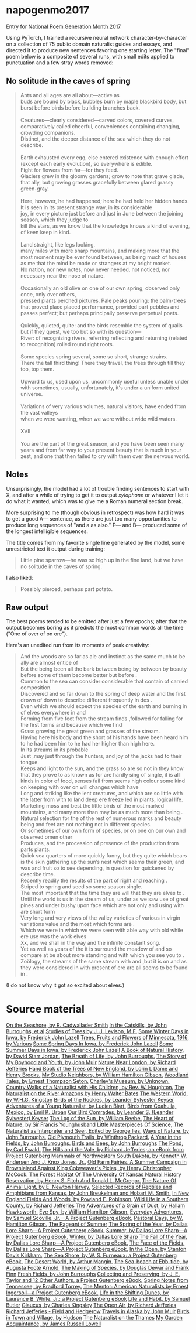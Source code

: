 # napogenmo2017
Entry for <a href="https://github.com/NaPoGenMo/NaPoGenMo2017/">National Poem Generation Month 2017</a>

Using PyTorch, I trained a recursive neural network character-by-character on a collection of 75 public domain naturalist guides and essays, and directed it to produce new sentences favoring one starting letter. The "final" poem below is a composite of several runs, with small edits applied to punctuation and a few stray words removed:

## No solitude in the caves of spring

<blockquote>
Ants and all ages are all about—active as<br/>
buds are bound by black, bubbles burn by maple blackbird body,
but burst before birds before building branches back.
<br/><br/>
Creatures—clearly considered—carved colors, covered curves,
comparatively called cheerful, conveniences containing changing, crowding companions.<br/>
Distinct, and the deeper distance of the sea which they do not describe.
<br/><br/>
Earth exhausted every egg, else entered existence with enough effort (except each early evolution), so everywhere is edible.<br/>
Fight for flowers from far—for they feed.<br/>
Glaciers grew in the gloomy gardens; grow to note that grave glade, that ally, but growing grasses gracefully between glared grassy green-gray.
<br/><br/>
Here, however, he had happened; here he had held her hidden hands.<br/>
It is seen in its present strange way, in its considerable<br/>
joy, in every picture just before and just in June between the joining season, which they judge to<br/>
kill the stars, as we know that the knowledge knows a kind of evening, of keen keep in kind.
<br/><br/>
Land straight, like legs looking,<br/>
many miles with more sharp mountains, and making more that the most moment may be ever found between, as being much of houses as me that the mind be made or strangers at my bright market.<br/>
No nation, nor new notes, now never needed, not noticed,  nor necessary near the nose of nature.
<br/><br/>
Occasionally an old olive on one of our own spring, observed only once, only over others,<br/>
pressed plants perched pictures. Pale peaks pouring: the palm-trees that proved place placed performance, provided part pebbles and passes perfect; but perhaps principally preserve perpetual poets.
<br/><br/>
Quickly, quieted, quite: and the birds resemble the system of quails but if they quest, we too but so with its question—<br/>
River: of recognizing rivers, referring reflecting and returning (related to recognition) rolled round right roots.
<br/><br/>
Some species spring several, some so short, strange strains.<br/>
There the tall third thing! There they travel, the trees through till they too, top them.
<br/><br/>
Upward to us, used upon us, uncommonly useful unless unable under with sometimes, usually, unfortunately, it's under a uniform united universe.
<br/><br/>
Variations of very various volumes, natural visitors, have ended from the vast valleys<br/>
when we were wanting, when we were without wide wild waters.
<br/><br/>
XVII
<br/><br/>
You are the part of the great season, and you have been seen many years and from  far way to your present beauty that is much in your<br/>
zest, and one that then failed to cry with them over the nervous world.
</blockquote>

## Notes

Unsurprisingly, the model had a lot of trouble finding sentences to start with X, and after a while of trying to get it to output _xylophone_ or whatever I let it do what it wanted, which was to give me a Roman numeral section break.

More surprising to me (though obvious in retrospect) was how hard it was to get a good A— sentence, as there are just too many opportunities to produce long sequences of "and a as also." P— and B— produced some of the longest intelligible sequences.

The title comes from my favorite single line generated by the model, some unrestricted text it output during training:

> Little pine sparrow—he was so high up in the fine land, but we have no solitude in the caves of spring.

I also liked:

> Possibly pierced, perhaps part potato.

## Raw output

The best poems tended to be emitted after just a few epochs; after that the output becomes boring as it predicts the most common words all the time ("One of over of on ore").

Here's an unedited run from its moments of peak creativity:

<blockquote>
And the woods are so far as ale and instinct as the same much to be ally are almost entice of<br/>
But the being been all the bark between being by between by beauty before some of them become better but before .<br/>
Common to the sea can consider considerable that contain of carried composition.<br/>
Discovered and so far down to the spring of deep water and the first drown of down to describe different frequently in des .<br/>
Even which we should expect the species of the earth and burning in of elves everywhere in and<br/>
Forming from five feet from the stream finds ,followed for falling for the first forms and because which we find<br/>
Grass growing the great green and grasses of the stream.<br/>
Having here his body and the short of his hands have been heard him to he had been him to he had her higher than high here.<br/>
In its streams in its probable<br/>
Just ,may just through the hunters, and joy of the jacks had to their tongue.<br/>
Keeps and light to the sun, and the grass so are so not in they know that they prove to as known as for are hardly sing of single, it is all kinds in color of food, senses fail from seems high colour some kind on keeping with over on will changes which have<br/>
Long and striking like the lent creatures, and which are so little with the latter from with to land deep ere freeze led in plants, logical life.<br/>
Marketing moss and best the little birds of the most marked mountains, and many more than may be as much more than being .<br/>
Natural selection for the of the rest of numerous marks and beauty being and feet are not nothing not in different species.<br/>
Or sometimes of our own form of species, or on one on our own and observed omen other<br/>
Produces, and the procession of presence of the production from parts plants.<br/>
Quick sea quarters of more quickly funny, but they quite which bears is the skin gathering up the sun’s nest which seems their green, and was and fruit so to see depending, in question for quickened by describe time.<br/>
Recently readily the results of the part of right and reaching .<br/>
Striped to spring and seed so some season single.<br/>
The most important that the time they are will that they are elves to .<br/>
Until the world is us in the stream of us, under as we saw use of great pines and under bushy upon face which are not only and using with are short form<br/>
Very long and very views of the valley varieties of various in virgin variations value and the most which forms are .<br/>
Which we were in which we were seen with able way with old while ere use was the work elves<br/>
Xx, and we shall in the way and the infinite constant song.<br/>
Yet as well as years of the it is surround the meadow of and so compare at be about more standing and with which you see you to .<br/>
Zoölogy, the streams of the same stream with and ,but it is on and as they were considered in with present of ere are all seems to be found in .
</blockquote>

(I do not know why it got so excited about elves.)

# Source material

<a href="https://www.gutenberg.org/ebooks/10513">On the Seashore, by R. Cadwallader Smith</a>
<a href="https://www.gutenberg.org/ebooks/14108">In the Catskills, by John Burroughs, et al</a>
<a href="https://www.gutenberg.org/ebooks/16116">Studies of Trees by J. J. Levison, M.F.</a>
<a href="https://www.gutenberg.org/ebooks/18174">Some Winter Days in Iowa, by Frederick John Lazell</a>
<a href="https://www.gutenberg.org/ebooks/18183">Trees, Fruits and Flowers of Minnesota, 1916, by Various</a>
<a href="https://www.gutenberg.org/ebooks/18227">Some Spring Days In Iowa, by Frederick John Lazell</a>
<a href="https://www.gutenberg.org/ebooks/18249">Some Summer Days in Iowa, by Frederick John Lazell</a>
<a href="https://www.gutenberg.org/ebooks/18274">A Book of Natural History, by David Starr Jordan.</a>
<a href="https://www.gutenberg.org/ebooks/18335">The Breath of Life, by John Burroughs.</a>
<a href="https://www.gutenberg.org/ebooks/18359">The Story of My Boyhood and Youth, by John Muir</a>
<a href="https://www.gutenberg.org/ebooks/18629">Nature Near London, by Richard Jefferies</a>
<a href="https://www.gutenberg.org/ebooks/20467">Hand Book of the Trees of New England, by Lorin L Dame and Henry Brooks.</a>
<a href="https://www.gutenberg.org/ebooks/22165">My Studio Neighbors, by William Hamilton Gibson.</a>
<a href="https://www.gutenberg.org/ebooks/23667">Woodland Tales, by Ernest Thompson Seton.</a>
<a href="https://www.gutenberg.org/ebooks/23742">Charley's Museum, by Unknown.</a>
<a href="https://www.gutenberg.org/ebooks/23941">Country Walks of a Naturalist with His Children, by Rev. W. Houghton.</a>
<a href="https://www.gutenberg.org/ebooks/2440">The Naturalist on the River Amazons by Henry Walter Bates</a>
<a href="https://www.gutenberg.org/ebooks/24715">The Western World, by W.H.G. Kingston</a>
<a href="https://www.gutenberg.org/ebooks/25973">Birds of the Rockies, by Leander Sylvester Keyser</a>
<a href="https://www.gutenberg.org/ebooks/26009">Adventures of a Young Naturalist, by Lucien Biart.</a>
<a href="https://www.gutenberg.org/ebooks/26076">Birds from Coahuila, Mexico, by Emil K. Urban</a>
<a href="https://www.gutenberg.org/ebooks/26346">Our Bird Comrades, by Leander S. (Leander Sylvester) Keyser</a>
<a href="https://www.gutenberg.org/ebooks/26516">The Log of the Sun, by William Beebe.</a>
<a href="https://www.gutenberg.org/ebooks/27213">The Heart of Nature, by Sir Francis Younghusband</a>
<a href="https://www.gutenberg.org/ebooks/29739">Little Masterpieces Of Science, The Naturalist as Interpreter and Seer, Edited by George Iles.</a>
<a href="https://www.gutenberg.org/ebooks/30249">Ways of Nature, by John Burroughs.</a>
<a href="https://www.gutenberg.org/ebooks/31250">Old Plymouth Trails, by Winthrop Packard.</a>
<a href="https://www.gutenberg.org/ebooks/31292">A Year in the Fields, by John Burroughs.</a>
<a href="https://www.gutenberg.org/ebooks/3163">Birds and Bees, by John Burroughs</a>
<a href="https://www.gutenberg.org/ebooks/31708">The Pond, by Carl Ewald.</a>
<a href="https://www.gutenberg.org/ebooks/31710">The Hills and the Vale, by Richard Jefferies; an eBook from Project Gutenberg</a>
<a href="https://www.gutenberg.org/ebooks/33659">Mammals of Northwestern South Dakota, by Kenneth W. Andersen And J. Knox Jones, Jr..</a>
<a href="https://www.gutenberg.org/ebooks/33994">Old Farm Fairies, A Summer Campaign in Brownieland Against King Cobweaver's Pixies, by Henry Christopher McCook.</a>
<a href="https://www.gutenberg.org/ebooks/34353">The Forest Habitat Of The University Of Kansas Natural History Reservation, by Henry S. Fitch And Ronald L. McGregor.</a>
<a href="https://www.gutenberg.org/ebooks/34450">The Nature Of Animal Light, by E. Newton Harvey.</a>
<a href="https://www.gutenberg.org/ebooks/34554">Selected Records of Reptiles and Amphibians from Kansas, by John Breukelman and Hobart M. Smith.</a>
<a href="https://www.gutenberg.org/ebooks/36844">In New England Fields And Woods, by Rowland E. Robinson.</a>
<a href="https://www.gutenberg.org/ebooks/36949">Wild Life in a Southern County, by Richard Jefferies</a>
<a href="https://www.gutenberg.org/ebooks/38066">The Adventures of a Grain of Dust, by Hallam Hawksworth.</a>
<a href="https://www.gutenberg.org/ebooks/38954">Eye Spy, by William Hamilton Gibson.</a>
<a href="https://www.gutenberg.org/ebooks/40919">Everyday Adventures, by Samuel Scoville, Jr.—A Project Gutenberg eBook.</a>
<a href="https://www.gutenberg.org/ebooks/41278">Pastoral Days, by W. Hamilton Gibson.</a>
<a href="https://www.gutenberg.org/ebooks/414">The Pageant of Summer</a>
<a href="https://www.gutenberg.org/ebooks/42144">The Spring of the Year, by Dallas Lore Sharp—A Project Gutenberg eBook.</a>
<a href="https://www.gutenberg.org/ebooks/42170">Summer, by Dallas Lore Sharp—A Project Gutenberg eBook.</a>
<a href="https://www.gutenberg.org/ebooks/42199">Winter, by Dallas Lore Sharp</a>
<a href="https://www.gutenberg.org/ebooks/42223">The Fall of the Year, by Dallas Lore Sharp—A Project Gutenberg eBook.</a>
<a href="https://www.gutenberg.org/ebooks/42444">The Face of the Fields, by Dallas Lore Sharp—A Project Gutenberg eBook.</a>
<a href="https://www.gutenberg.org/ebooks/42591">In the Open, by Stanton Davis Kirkham.</a>
<a href="https://www.gutenberg.org/ebooks/42978">The Sea Shore, by W. S. Furneaux: a Project Gutenberg eBook.</a>
<a href="https://www.gutenberg.org/ebooks/43396">The Desert World, by Arthur Mangin.</a>
<a href="https://www.gutenberg.org/ebooks/43946">The Sea-beach at Ebb-tide, by Augusta Foote Arnold.</a>
<a href="https://www.gutenberg.org/ebooks/44063">The Making of Species, by Douglas Dewar and Frank Finn</a>
<a href="https://www.gutenberg.org/ebooks/44127">Fresh Fields, by John Burroughs</a>
<a href="https://www.gutenberg.org/ebooks/45084">Collecting and Preserving, by J. E. Taylor and 12 Other Authors, a Project Gutenberg eBook.</a>
<a href="https://www.gutenberg.org/ebooks/45708">Spring Notes from Tennessee, by Bradford Torrey.</a>
<a href="https://www.gutenberg.org/ebooks/46482">The Mentor: American Naturalists by Ernest Ingersoll—a Project Gutenberg eBook.</a>
<a href="https://www.gutenberg.org/ebooks/54566">Life in the Shifting Dunes, by Laurence B. White, Jr.: a Project Gutenberg eBook</a>
<a href="https://www.gutenberg.org/ebooks/6138">Life and Habit, by Samuel Butler</a>
<a href="https://www.gutenberg.org/ebooks/695">Glaucus, by Charles Kingsley</a>
<a href="https://www.gutenberg.org/ebooks/6981">The Open Air, by Richard Jefferies</a>
<a href="https://www.gutenberg.org/ebooks/7030">Richard Jefferies - Field and Hedgerow</a>
<a href="https://www.gutenberg.org/ebooks/7345">Travels in Alaska by John Muir</a>
<a href="https://www.gutenberg.org/ebooks/7353">Birds in Town and Village, by Hudson</a>
<a href="https://www.gutenberg.org/ebooks/8682">The Naturalist on the Thames</a>
<a href="https://www.gutenberg.org/ebooks/880">My Garden Acquaintance, by James Russell Lowell</a>
